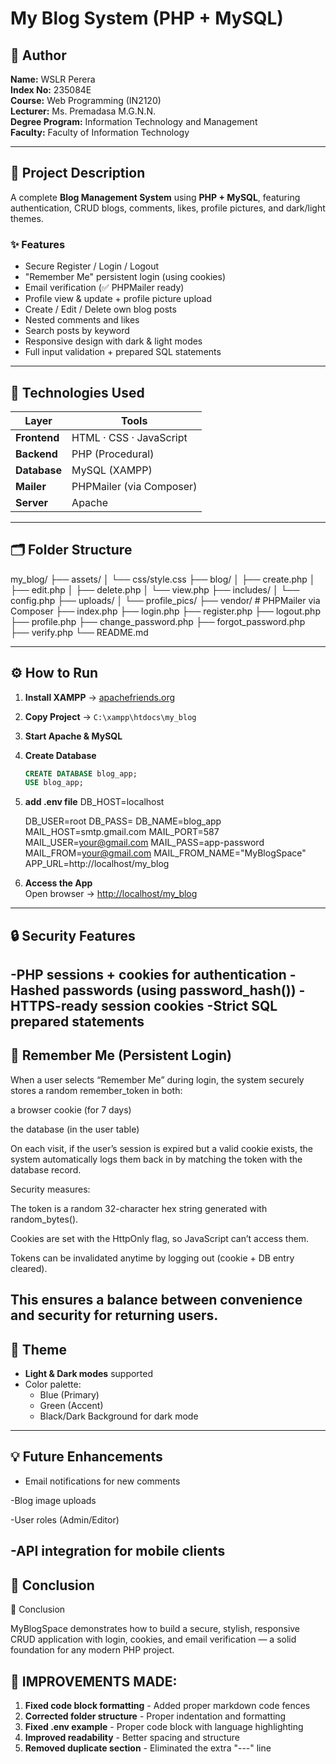 # My Blog System (PHP + MySQL)

## 👤 Author
**Name:** WSLR Perera  
**Index No:** 235084E  
**Course:** Web Programming (IN2120)  
**Lecturer:** Ms. Premadasa M.G.N.N.  
**Degree Program:** Information Technology and Management  
**Faculty:** Faculty of Information Technology  

---

## 📝 Project Description
A complete **Blog Management System** using **PHP + MySQL**, featuring authentication, CRUD blogs, comments, likes, profile pictures, and dark/light themes.

### ✨ Features
- Secure Register / Login / Logout  
- "Remember Me" persistent login (using cookies)  
- Email verification (✅ PHPMailer ready)  
- Profile view & update + profile picture upload  
- Create / Edit / Delete own blog posts  
- Nested comments and likes  
- Search posts by keyword  
- Responsive design with dark & light modes  
- Full input validation + prepared SQL statements  

---

## 🧱 Technologies Used
| Layer | Tools |
|-------|-------|
| **Frontend** | HTML · CSS · JavaScript |
| **Backend** | PHP (Procedural) |
| **Database** | MySQL (XAMPP) |
| **Mailer** | PHPMailer (via Composer) |
| **Server** | Apache |

---

## 🗂️ Folder Structure

my_blog/
      ├── assets/
      │ └── css/style.css
      ├── blog/
      │ ├── create.php
      │ ├── edit.php
      │ ├── delete.php
      │ └── view.php
      ├── includes/
      │ └── config.php
      ├── uploads/
      │ └── profile_pics/
      ├── vendor/ # PHPMailer via Composer
      ├── index.php
      ├── login.php
      ├── register.php
      ├── logout.php
      ├── profile.php
      ├── change_password.php
      ├── forgot_password.php
      ├── verify.php
      └── README.md

---

## ⚙️ How to Run

1. **Install XAMPP** → [apachefriends.org](https://www.apachefriends.org)  

2. **Copy Project** → `C:\xampp\htdocs\my_blog`  

3. **Start Apache & MySQL** 

4. **Create Database**
   ```sql
   CREATE DATABASE blog_app;
   USE blog_app;

5. **add .env file**
   DB_HOST=localhost

   DB_USER=root
   DB_PASS=
   DB_NAME=blog_app
   MAIL_HOST=smtp.gmail.com
   MAIL_PORT=587
   MAIL_USER=your@gmail.com
   MAIL_PASS=app-password
   MAIL_FROM=your@gmail.com
   MAIL_FROM_NAME="MyBlogSpace"
   APP_URL=http://localhost/my_blog

6. **Access the App**  
   Open browser → [http://localhost/my_blog](http://localhost/my_blog)

---

## 🔒 Security Features
   -PHP sessions + cookies for authentication
   -Hashed passwords (using password_hash())
   -HTTPS-ready session cookies
   -Strict SQL prepared statements
---
## 🍪 Remember Me (Persistent Login)

When a user selects “Remember Me” during login, the system securely stores a random remember_token in both:

a browser cookie (for 7 days)

the database (in the user table)

On each visit, if the user’s session is expired but a valid cookie exists, the system automatically logs them back in by matching the token with the database record.

Security measures:

The token is a random 32-character hex string generated with random_bytes().

Cookies are set with the HttpOnly flag, so JavaScript can’t access them.

Tokens can be invalidated anytime by logging out (cookie + DB entry cleared).

This ensures a balance between convenience and security for returning users.
---

## 🌈 Theme
- **Light & Dark modes** supported  
- Color palette:  
  - Blue (Primary)  
  - Green (Accent)  
  - Black/Dark Background for dark mode  

---

## 💡 Future Enhancements
   - Email notifications for new comments

   -Blog image uploads

   -User roles (Admin/Editor)

   -API integration for mobile clients
---

## 🏁 Conclusion
🏁 Conclusion

MyBlogSpace demonstrates how to build a secure, stylish, responsive CRUD application with login, cookies, and email verification — a solid foundation for any modern PHP project.

## 🎯 IMPROVEMENTS MADE:

1. **Fixed code block formatting** - Added proper markdown code fences
2. **Corrected folder structure** - Proper indentation and formatting
3. **Fixed .env example** - Proper code block with language highlighting
4. **Improved readability** - Better spacing and structure
5. **Removed duplicate section** - Eliminated the extra "---" line
